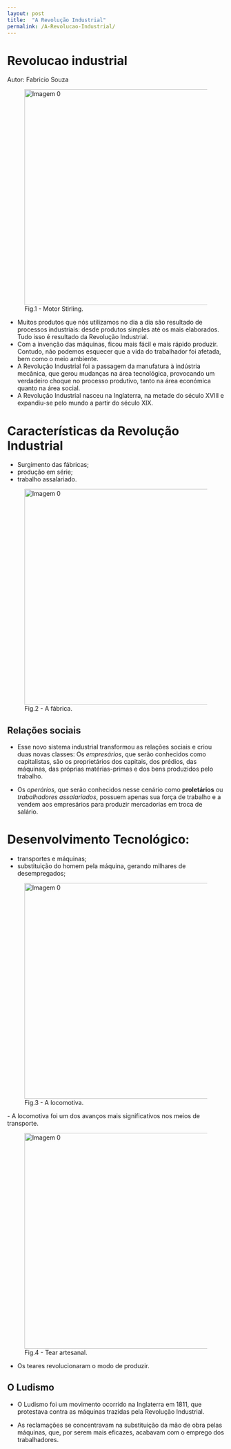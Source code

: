 ```yaml
---
layout: post
title:  "A Revolução Industrial"
permalink: /A-Revolucao-Industrial/
---
```


# Revolucao industrial
Autor: Fabricio Souza

<!--- ![Imagem 1](/T2/assets/ARevolucaoIndustrial0.jpg) --->

<figure>
<img  src="/T2/assets/ARevolucaoIndustrial0.jpg" alt="Imagem 0" width="500"/>
<figcaption>Fig.1 - Motor Stirling.</figcaption>
</figure>


- Muitos produtos que nós utilizamos no dia a dia são  resultado de processos industriais: desde produtos simples até os mais elaborados. Tudo isso  é  resultado da Revolução Industrial.
- Com a invenção  das máquinas, ficou mais fácil e mais rápido produzir. Contudo, não podemos esquecer que a vida do trabalhador foi afetada, bem como o  meio ambiente.
- A Revolução Industrial foi a  passagem da manufatura à indústria mecânica, que gerou mudanças  na área  tecnológica, provocando um verdadeiro  choque no  processo produtivo,  tanto na área económica quanto na área social.
- A Revolução Industrial nasceu na  Inglaterra,  na metade do século XVIII e expandiu-se pelo mundo a partir do século XIX.


# Características da Revolução Industrial

- Surgimento das fábricas;
- produção em série;
- trabalho assalariado.

<figure>
<img  src="/T2/assets/ARevolucaoIndustrial3.jpg" alt="Imagem 0" width="500"/>
<figcaption>Fig.2 - A fábrica.</figcaption>
</figure>


## Relações sociais
- Esse  novo sistema industrial transformou as relações sociais e criou duas novas classes:
Os _empresários_, que serão conhecidos como capitalistas, são os proprietários dos capitais, dos prédios, das máquinas, das próprias matérias-primas e dos bens produzidos pelo trabalho.

- Os  _operários_,  que serão conhecidos nesse cenário como __proletários__ ou _trabalhadores assalariados_, possuem apenas sua força de trabalho e a vendem aos empresários para produzir mercadorias em troca de salário.

# Desenvolvimento  Tecnológico:

- transportes e máquinas;
- substituição do homem pela máquina, gerando milhares de desempregados;
<figure>
<img  src="/T2/assets/ARevolucaoIndustrial4.jpg" alt="Imagem 0" width="500"/>
<figcaption>Fig.3 - A locomotiva.</figcaption>
</figure>
- A  locomotiva  foi um dos avanços mais significativos nos meios de transporte.

<figure>
<img  src="/T2/assets/ARevolucaoIndustrial5.jpg" alt="Imagem 0" width="500"/>
<figcaption>Fig.4 - Tear artesanal.</figcaption>
</figure>

- Os teares revolucionaram o modo de produzir.

## O Ludismo

- O Ludismo  foi um movimento ocorrido na Inglaterra em 1811, que protestava contra as máquinas trazidas pela Revolução Industrial.

- As reclamações se concentravam na substituição da mão de obra  pelas máquinas, que, por serem mais eficazes,  acabavam com o emprego dos trabalhadores.

